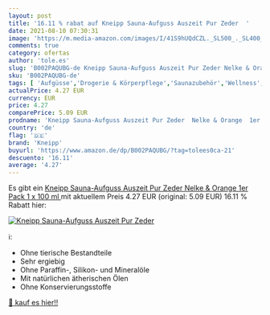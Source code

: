 ```yaml
---
layout: post
title: '16.11 % rabat auf Kneipp Sauna-Aufguss Auszeit Pur Zeder  '
date: 2021-08-10 07:30:31
image: 'https://m.media-amazon.com/images/I/41S9hUQdCZL._SL500_._SL400_.jpg'
comments: true
category: ofertas
author: 'tole.es'
slug: 'B002PAQUBG-de Kneipp Sauna-Aufguss Auszeit Pur Zeder Nelke & Orange 1er...'
sku: 'B002PAQUBG-de'
tags: [ 'Aufgüsse','Drogerie & Körperpflege','Saunazubehör','Wellness','kneipp', ]
actualPrice: 4.27 EUR
currency: EUR
price: 4.27
comparePrice: 5.09 EUR
prodname: 'Kneipp Sauna-Aufguss Auszeit Pur Zeder  Nelke & Orange  1er Pack  1 x 100 ml '
country: 'de'
flag: '🇩🇪'
brand: 'Kneipp'
buyurl: 'https://www.amazon.de/dp/B002PAQUBG/?tag=tolees0ca-21'
descuento: '16.11'
average: '4.27'
---
```


Es gibt ein [Kneipp Sauna-Aufguss Auszeit Pur Zeder  Nelke & Orange  1er Pack  1 x 100 ml ](https://www.amazon.de/dp/B002PAQUBG/?tag=tolees0ca-21) mit aktuellem Preis 4.27 EUR (original: 5.09 EUR) 16.11 % Rabatt hier:

[![Kneipp Sauna-Aufguss Auszeit Pur Zeder  ](https://m.media-amazon.com/images/I/41S9hUQdCZL._SL500_._SL400_.jpg)](https://www.amazon.de/dp/B002PAQUBG/?tag=tolees0ca-21)

ℹ️:

- Ohne tierische Bestandteile
- Sehr ergiebig
- Ohne Paraffin-, Silikon- und Mineralöle
- Mit natürlichen ätherischen Ölen
- Ohne Konservierungsstoffe

[🛒 kauf es hier!!](https://www.amazon.de/dp/B002PAQUBG/?tag=tolees0ca-21)
